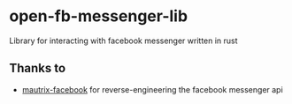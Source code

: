 # open-fb-messenger-lib

Library for interacting with facebook messenger written in rust

## Thanks to

- [mautrix-facebook](https://github.com/mautrix/facebook) for reverse-engineering the facebook messenger api
